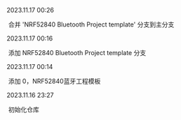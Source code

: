 2023.11.17   00:26

​	合并 'NRF52840 Bluetooth Project template' 分支到主分支



2023.11.17   00:16

​	添加 NRF52840 Bluetooth Project template 分支



2023.11.17   00:14

​	添加 0，NRF52840蓝牙工程模板



2023.11.16   23:27

​	初始化仓库